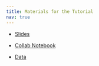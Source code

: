```yaml
---
title: Materials for the Tutorial
nav: true
---
```


- [Slides](https://docs.google.com/presentation/d/1nW8hX2zwT-KcrdWYuH1EFTAyiPq2o3F7kWULXAPFFjM/edit#slide=id.g333d3f0322b_0_120)

- [Collab Notebook](https://colab.research.google.com/drive/1thZ8vw9ldYwMe0PAN3xtp6Ri4YvU0FUO#scrollTo=C_AKcezZnrM0)

- [Data](https://drive.google.com/drive/folders/1ykD8vGvyQn7orBi9PiTKICykUrOS0uzv)
